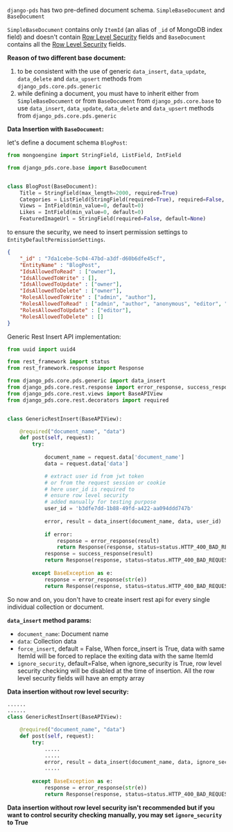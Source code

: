 `django-pds` has two pre-defined document schema. `SimpleBaseDocument` and `BaseDocument`

`SimpleBaseDocument` contains only `ItemId` (an alias of `_id` of MongoDB index field) and doesn't contain [Row Level Security](https://github.com/knroy/django-pds/wiki/Row-Level-Security) fields and `BaseDocument` contains all the [Row Level Security](https://github.com/knroy/django-pds/wiki/Row-Level-Security) fields.

**Reason of two different base document:**

1. to be consistent with the use of generic `data_insert`, `data_update`, `data_delete` and `data_upsert` methods from `django_pds.core.pds.generic`
2. while defining a document, you must have to inherit either from `SimpleBaseDocument` or from `BaseDocument` from `django_pds.core.base` to use `data_insert`, `data_update`, `data_delete` and `data_upsert` methods from `django_pds.core.pds.generic`

**Data Insertion with `BaseDocument`:**

let's define a document schema `BlogPost`:

```python
from mongoengine import StringField, ListField, IntField

from django_pds.core.base import BaseDocument


class BlogPost(BaseDocument):
    Title = StringField(max_length=2000, required=True)
    Categories = ListField(StringField(required=True), required=False, default=[])
    Views = IntField(min_value=0, default=0)
    Likes = IntField(min_value=0, default=0)
    FeaturedImageUrl = StringField(required=False, default=None)
```

to ensure the security, we need to insert permission settings to `EntityDefaultPermissionSettings`. 


```json
{
    "_id" : "7da1cebe-5c04-47bd-a3df-d60b6dfe45cf", 
    "EntityName" : "BlogPost", 
    "IdsAllowedToRead" : ["owner"], 
    "IdsAllowedToWrite" : [], 
    "IdsAllowedToUpdate" : ["owner"], 
    "IdsAllowedToDelete" : ["owner"], 
    "RolesAllowedToWrite" : ["admin", "author"],
    "RolesAllowedToRead" : ["admin", "author", "anonymous", "editor", "user"], 
    "RolesAllowedToUpdate" : ["editor"], 
    "RolesAllowedToDelete" : []
}
```

Generic Rest Insert API implementation:

```python
from uuid import uuid4

from rest_framework import status
from rest_framework.response import Response

from django_pds.core.pds.generic import data_insert
from django_pds.core.rest.response import error_response, success_response
from django_pds.core.rest.views import BaseAPIView
from django_pds.core.rest.decorators import required


class GenericRestInsert(BaseAPIView):

    @required("document_name", "data")
    def post(self, request):
        try:
            
            document_name = request.data['document_name']
            data = request.data['data']

            # extract user id from jwt token
            # or from the request session or cookie
            # here user_id is required to
            # ensure row level security
            # added manually for testing purpose
            user_id = 'b3dfe7dd-1b88-49fd-a422-aa094ddd747b'
            
            error, result = data_insert(document_name, data, user_id)
            
            if error:
                response = error_response(result)
                return Response(response, status=status.HTTP_400_BAD_REQUEST)
            response = success_response(result)
            return Response(response, status=status.HTTP_400_BAD_REQUEST)
            
        except BaseException as e:
            response = error_response(str(e))
            return Response(response, status=status.HTTP_400_BAD_REQUEST)
```

So now and on, you don't have to create insert rest api for every single individual collection or document.

**`data_insert` method params:**

- `document_name`: Document name
- `data`: Collection data
- `force_insert`, default = False, When force_insert is True, data with same ItemId will be forced to replace the exiting data with the same ItemId
- `ignore_security`, default=False, when ignore_security is True, row level security checking will be disabled at the time of insertion. All the row level security fields will have an empty array 

**Data insertion without row level security:**

```python
......
......
class GenericRestInsert(BaseAPIView):

    @required("document_name", "data")
    def post(self, request):
        try:
            .....
            .....
            error, result = data_insert(document_name, data, ignore_security=True)
            .....
            
        except BaseException as e:
            response = error_response(str(e))
            return Response(response, status=status.HTTP_400_BAD_REQUEST)
```

**Data insertion without row level security isn't recommended but if you want to control security checking manually, you may set `ignore_security` to True** 